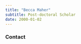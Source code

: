 ```yaml
---
title: "Becca Maher"
subtitle: Post-doctoral Scholar 
date: 2000-01-02
---
```


<!--more-->
### Contact
